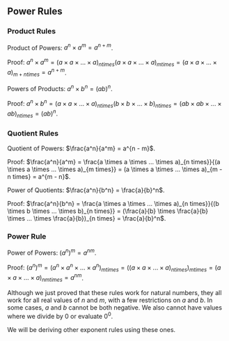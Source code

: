 Power Rules
-------

### Product Rules

Product of Powers: $a^n \times a^m = a^{n + m}$.

Proof:
$a^n \times a^m = (a \times a \times ... \times a)_{n times} (a \times a \times ... \times a)_{m times} =  (a \times a \times ... \times a)_{m + n times} = a^{n + m}$.

Powers of Products: $a^n \times b^n = (ab)^n$.

Proof:
$a^n \times b^n = (a \times a \times ... \times a)_{n times} (b \times b \times ... \times b)_{n times} =  (ab \times ab \times ... \times ab)_{n times} = (ab)^n$.


### Quotient Rules

Quotient of Powers: $\frac{a^n}{a^m} = a^{n - m}$.

Proof:
$\frac{a^n}{a^m} = \frac{a \times a \times ... \times a)_{n times}}{(a \times a \times ... \times a)_{m times}} =  (a \times a \times ... \times a)_{m - n times} = a^{m - n}$.

Power of Quotients: $\frac{a^n}{b^n} = \frac{a}{b}^n$.

Proof:
$\frac{a^n}{b^n} = \frac{a \times a \times ... \times a)_{n times}}{(b \times b \times ... \times b)_{n times}} = (\frac{a}{b} \times \frac{a}{b} \times ... \times \frac{a}{b})_{n times} = \frac{a}{b}^n$.


### Power Rule

Power of Powers: $(a^n)^m = a^{nm}$.

Proof:
$(a^n)^m = (a^n \times a^n \times ... \times a^n)_{m times} = ((a \times a \times ... \times a)_{n times})_{m times} = (a \times a \times ... \times a)_{nm times} = a^{nm}$.


Although we just proved that these rules work for natural numbers, they all work for all real values of $n$ and $m$, with a few restrictions on $a$ and $b$. In some cases, $a$ and $b$ cannot be both negative. We also cannot have values where we divide by 0 or evaluate $0^0$.

We will be deriving other exponent rules using these ones.